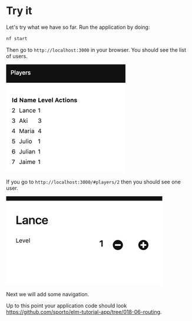 # Try it

Let's try what we have so far. Run the application by doing:

```bash
nf start
```

Then go to `http://localhost:3000` in your browser. You should see the list of users.

![screenshot](07-list.png)

If you go to `http://localhost:3000/#players/2` then you should see one user.

![screenshot](07-edit.png)

Next we will add some navigation.

Up to this point your application code should look <https://github.com/sporto/elm-tutorial-app/tree/018-06-routing>.

